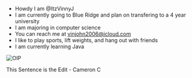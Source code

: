 - Howdy I am @ItzVinnyJ
- I am currently going to Blue Ridge and plan on transfering to a 4 year university
- I am majoring in computer science
- You can reach me at vinjohn2006@icloud.com
- I like to play sports, lift weights, and hang out with friends
- I am currently learning Java

![OIP](https://github.com/user-attachments/assets/67924873-2d52-43ec-8264-e92c4f7a1d5f)

This Sentence is the Edit - Cameron C
